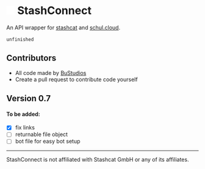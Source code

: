 # <img src="assets/icon.png" height="22"> StashConnect

An API wrapper for [stashcat](https://stashcat.com/) and [schul.cloud](https://schul.cloud).<br>
```
unfinished
```

## Contributors
- All code made by [BuStudios](https://github.com/bustudios)
- Create a pull request to contribute code yourself

## Version 0.7
#### To be added:
- [x] fix links
- [ ] returnable file object
- [ ] bot file for easy bot setup

---
StashConnect is not affiliated with Stashcat GmbH or any of its affiliates.